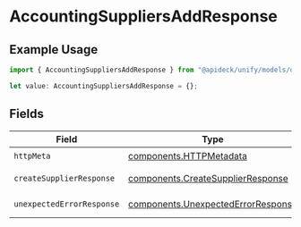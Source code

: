 # AccountingSuppliersAddResponse

## Example Usage

```typescript
import { AccountingSuppliersAddResponse } from "@apideck/unify/models/operations";

let value: AccountingSuppliersAddResponse = {};
```

## Fields

| Field                                                                                    | Type                                                                                     | Required                                                                                 | Description                                                                              |
| ---------------------------------------------------------------------------------------- | ---------------------------------------------------------------------------------------- | ---------------------------------------------------------------------------------------- | ---------------------------------------------------------------------------------------- |
| `httpMeta`                                                                               | [components.HTTPMetadata](../../models/components/httpmetadata.md)                       | :heavy_check_mark:                                                                       | N/A                                                                                      |
| `createSupplierResponse`                                                                 | [components.CreateSupplierResponse](../../models/components/createsupplierresponse.md)   | :heavy_minus_sign:                                                                       | Supplier created                                                                         |
| `unexpectedErrorResponse`                                                                | [components.UnexpectedErrorResponse](../../models/components/unexpectederrorresponse.md) | :heavy_minus_sign:                                                                       | Unexpected error                                                                         |